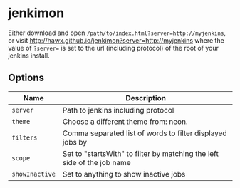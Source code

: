 # jenkimon

Either download and open `/path/to/index.html?server=http://myjenkins`, or visit
<http://hawx.github.io/jenkimon?server=http://myjenkins> where the value of
`?server=` is set to the url (including protocol) of the root of your jenkins
install.

## Options

Name           | Description
---------------|------------------------------------------------------------------------
`server`       | Path to jenkins including protocol
`theme`        | Choose a different theme from: neon.
`filters`      | Comma separated list of words to filter displayed jobs by
`scope`        | Set to "startsWith" to filter by matching the left side of the job name
`showInactive` | Set to anything to show inactive jobs
